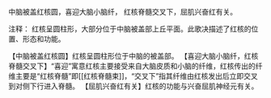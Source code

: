 中脑被盖红核圆，喜迎大脑小脑纤，
红核脊髓交叉下，屈肌兴奋红有关。

注释：
红核呈圆柱形，大部分位于中脑被盖部上丘平面。此歌决描述了红核的位置、形态和功能。

【中脑被盖红核圆】红核呈圆柱形位于中脑的被盖部。
【喜迎大脑小脑纤，红核脊髓交叉下】“喜迎”寓意红核主要接受来自大脑皮质和小脑的纤维，红核传出的纤维主要是“红核脊髓”即[[红核脊髓束]]，“交叉下”指其纤维由红核发出后立即交叉到对侧下行进入脊髓。
【屈肌兴奋红有关】红核的功能与兴奋屈肌神经元有关。